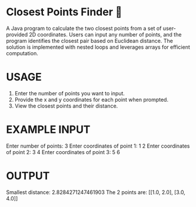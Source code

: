 # Closest Points Finder 🚀
A Java program to calculate the two closest points from a set of user-provided 2D coordinates. Users can input any number of points, and the program identifies the closest pair based on Euclidean distance. The solution is implemented with nested loops and leverages arrays for efficient computation.

# USAGE
1. Enter the number of points you want to input.
2. Provide the x and y coordinates for each point when prompted.
3. View the closest points and their distance.

# EXAMPLE INPUT
Enter number of points: 3
Enter coordinates of point 1: 
1 2
Enter coordinates of point 2: 
3 4
Enter coordinates of point 3: 
5 6

# OUTPUT
Smallest distance: 2.8284271247461903
The 2 points are: [[1.0, 2.0], [3.0, 4.0]]
